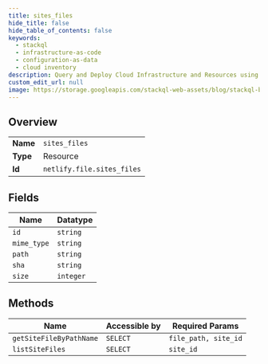 ```yaml
---
title: sites_files
hide_title: false
hide_table_of_contents: false
keywords:
  - stackql
  - infrastructure-as-code
  - configuration-as-data
  - cloud inventory
description: Query and Deploy Cloud Infrastructure and Resources using SQL
custom_edit_url: null
image: https://storage.googleapis.com/stackql-web-assets/blog/stackql-blog-post-featured-image.png
---
```

  
    

## Overview
<table><tbody>
<tr><td><b>Name</b></td><td><code>sites_files</code></td></tr>
<tr><td><b>Type</b></td><td>Resource</td></tr>
<tr><td><b>Id</b></td><td><code>netlify.file.sites_files</code></td></tr>
</tbody></table>

## Fields
| Name | Datatype |
| ---- | -------- |
| `id` | `string` |
| `mime_type` | `string` |
| `path` | `string` |
| `sha` | `string` |
| `size` | `integer` |
## Methods
| Name | Accessible by | Required Params |
| ---- | ------------- | --------------- |
| `getSiteFileByPathName` | `SELECT` | `file_path, site_id` |
| `listSiteFiles` | `SELECT` | `site_id` |
